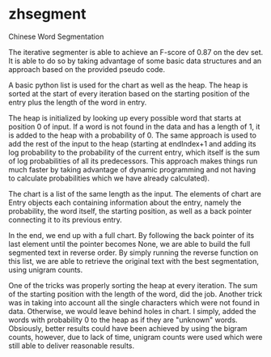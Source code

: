 # zhsegment
Chinese Word Segmentation

The iterative segmenter is able to achieve an F-score of 0.87 on the dev set. It is able to do so by taking advantage of some basic data structures and an approach based on the provided pseudo code.

A basic python list is used for the chart as well as the heap. The heap is sorted at the start of every iteration based on the starting position of the entry plus the length of the word in entry. 

The heap is initialized by looking up every possible word that starts at position 0 of input. If a word is not found in the data and has a length of 1, it is added to the heap with a probability of 0. The same approach is used to add the rest of the input to the heap (starting at endIndex+1 and adding its log probability to the probability of the current entry, which itself is the sum of log probabilities of all its predecessors. This approach makes things run much faster by taking advantage of dynamic programming and not having to calculate probabilities which we have already calculated).

The chart is a list of the same length as the input. The elements of chart are Entry objects each containing information about the entry, namely the probability, the word itself, the starting position, as well as a back pointer connecting it to its previous entry.

In the end, we end up with a full chart. By following the back pointer of its last element until the pointer becomes None, we are able to build the full segmented text in reverse order. By simply running the reverse function on this list, we are able to retrieve the original text with the best segmentation, using unigram counts.

One of the tricks was properly sorting the heap at every iteration. The sum of the starting position with the length of the word, did the job. Another trick was in taking into account all the single characters which were not found in data. Otherwise, we would leave behind holes in chart. I simply, added the words with probability 0 to the heap as if they are "unknown" words. Obsiously, better results could have been achieved by using the bigram counts, however, due to lack of time, unigram counts were used which were still able to deliver reasonable results.
